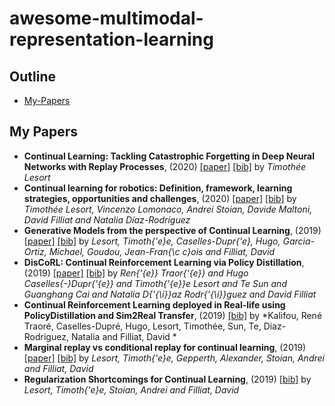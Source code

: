 # awesome-multimodal-representation-learning
## Outline 
- [My-Papers](https://github.com/TLESORT/Automatic_Awesome_Bibliography/blob/master/Mardown_Files/My_Bibliography.md#My-Papers)

## My Papers
- **Continual Learning: Tackling Catastrophic Forgetting in Deep Neural Networks with Replay Processes**, (2020) [[paper]](https://arxiv.org/abs/2007.00487)  [[bib]](../bibtex.bib#L43-L52)  by *Timothée Lesort*
- **Continual learning for robotics: Definition, framework, learning strategies, opportunities and challenges**, (2020) [[paper]](http://www.sciencedirect.com/science/article/pii/S1566253519307377)  [[bib]](../bibtex.bib#L1046-L1057)  by *Timothée Lesort, Vincenzo Lomonaco, Andrei Stoian, Davide Maltoni, David Filliat and Natalia Díaz-Rodríguez*
- **Generative Models from the perspective of Continual Learning**, (2019) [[paper]](https://hal.archives-ouvertes.fr/hal-01951954)  [[bib]](../bibtex.bib#L676-L688)  by *Lesort, Timoth{\'e}e, Caselles-Dupr{\'e}, Hugo, Garcia-Ortiz, Michael, Goudou, Jean-Fran{\c c}ois and Filliat, David*
- **DisCoRL: Continual Reinforcement Learning via Policy Distillation**, (2019) [[paper]](http://arxiv.org/abs/1907.05855)  [[bib]](../bibtex.bib#L957-L976)  by *Ren{\'{e}} Traor{\'{e}} and
Hugo Caselles{-}Dupr{\'{e}} and
Timoth{\'{e}}e Lesort and
Te Sun and
Guanghang Cai and
Natalia D{\'{\i}}az Rodr{\'{\i}}guez and
David Filliat*
- **Continual Reinforcement Learning deployed in Real-life using PolicyDistillation and Sim2Real Transfer**, (2019) [[bib]](../bibtex.bib#L978-L984)  by *Kalifou, René Traoré, Caselles-Dupré, Hugo, Lesort, Timothée, Sun, Te, Diaz-Rodriguez, Natalia and Filliat, David *
- **Marginal replay vs conditional replay for continual learning**, (2019) [[paper]](https://arxiv.org/abs/1810.12069)  [[bib]](../bibtex.bib#L1131-L1140)  by *Lesort, Timoth{\'e}e, Gepperth, Alexander, Stoian, Andrei and Filliat, David*
- **Regularization Shortcomings for Continual Learning**, (2019) [[bib]](../bibtex.bib#L1314-L1319)  by *Lesort, Timoth{\'e}e, Stoian, Andrei and Filliat, David*
